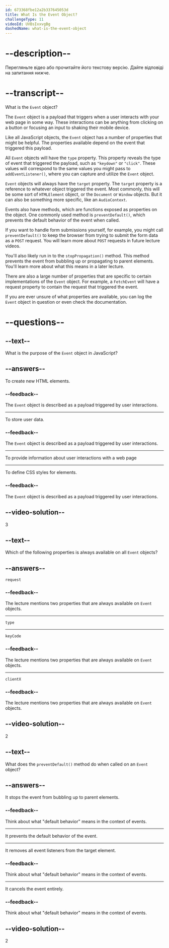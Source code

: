 ```yaml
---
id: 673368fbe12a2b337645053d
title: What Is the Event Object?
challengeType: 11
videoId: UVBsIxxvgBg
dashedName: what-is-the-event-object
---
```


# --description--

Перегляньте відео або прочитайте його текстову версію. Дайте відповіді на запитання нижче.

# --transcript--

What is the `Event` object?

The `Event` object is a payload that triggers when a user interacts with your web page in some way. These interactions can be anything from clicking on a button or focusing an input to shaking their mobile device.

Like all JavaScript objects, the `Event` object has a number of properties that might be helpful. The properties available depend on the event that triggered this payload.

All `Event` objects will have the `type` property. This property reveals the type of event that triggered the payload, such as `"keydown"` or `"click"`. These values will correspond to the same values you might pass to `addEventListener()`, where you can capture and utilize the `Event` object.

`Event` objects will always have the `target` property. The `target` property is a reference to whatever object triggered the event. Most commonly, this will be some sort of `HTMLElement` object, or the `Document` or `Window` objects. But it can also be something more specific, like an `AudioContext`.

Events also have methods, which are functions exposed as properties on the object. One commonly used method is `preventDefault()`, which prevents the default behavior of the event when called.

If you want to handle form submissions yourself, for example, you might call `preventDefault()` to keep the browser from trying to submit the form data as a `POST` request. You will learn more about `POST` requests in future lecture videos.

You'll also likely run in to the `stopPropagation()` method. This method prevents the event from bubbling up or propagating to parent elements. You'll learn more about what this means in a later lecture.

There are also a large number of properties that are specific to certain implementations of the `Event` object. For example, a `FetchEvent` will have a request property to contain the request that triggered the event.

If you are ever unsure of what properties are available, you can log the `Event` object in question or even check the documentation.

# --questions--

## --text--

What is the purpose of the `Event` object in JavaScript?

## --answers--

To create new HTML elements.

### --feedback--

The `Event` object is described as a payload triggered by user interactions.

---

To store user data.

### --feedback--

The `Event` object is described as a payload triggered by user interactions.

---

To provide information about user interactions with a web page

---

To define CSS styles for elements.

### --feedback--

The `Event` object is described as a payload triggered by user interactions.

## --video-solution--

3

## --text--

Which of the following properties is always available on all `Event` objects?

## --answers--

`request`

### --feedback--

The lecture mentions two properties that are always available on `Event` objects.

---

`type`

---

`keyCode`

### --feedback--

The lecture mentions two properties that are always available on `Event` objects.

---

`clientX`

### --feedback--

The lecture mentions two properties that are always available on `Event` objects.

## --video-solution--

2

## --text--

What does the `preventDefault()` method do when called on an `Event` object?

## --answers--

It stops the event from bubbling up to parent elements.

### --feedback--

Think about what "default behavior" means in the context of events.

---

It prevents the default behavior of the event.

---

It removes all event listeners from the target element.

### --feedback--

Think about what "default behavior" means in the context of events.

---

It cancels the event entirely.

### --feedback--

Think about what "default behavior" means in the context of events.

## --video-solution--

2
